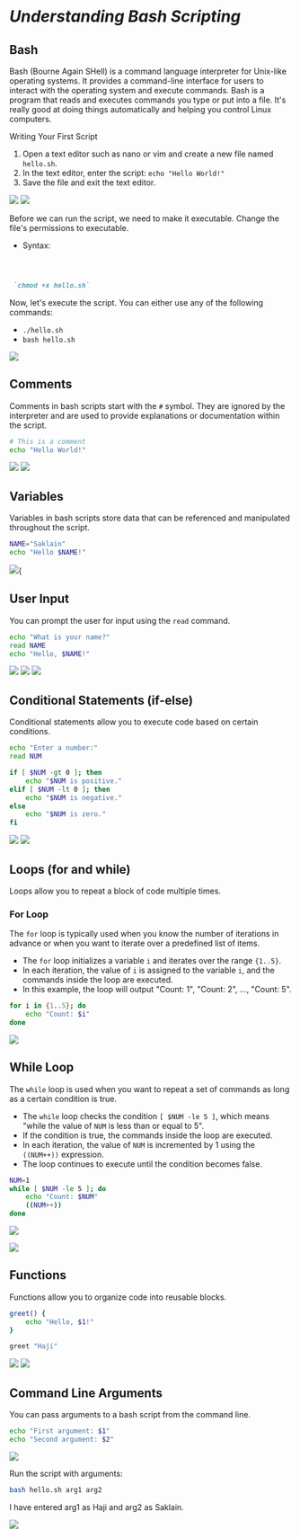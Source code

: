 # ***Understanding Bash Scripting***

## **Bash**

Bash (Bourne Again SHell) is a command language interpreter for Unix-like operating systems. It provides a command-line interface for users to interact with the operating system and execute commands. Bash is a program that reads and executes commands you type or put into a file. It's really good at doing things automatically and helping you control Linux computers.

 Writing Your First Script
 1. Open a text editor such as nano or vim and create a new file named `hello.sh`.
2. In the text editor, enter the script: `echo "Hello World!"`
3. Save the file and exit the text editor.

![](media/image1.png)
![](media/image2.png)

Before we can run the script, we need to make it executable. Change the file's permissions to executable.

- Syntax:
```markdown



 `chmod +x hello.sh`

```

Now, let's execute the script. You can either use any of the following commands:

- `./hello.sh`
- `bash hello.sh`

![](media/image3.png)



## **Comments**

Comments in bash scripts start with the `#` symbol. They are ignored by the interpreter and are used to provide explanations or documentation within the script.

```bash
# This is a comment
echo "Hello World!"
```
![](media/image4.png)
![](media/image.png)



## **Variables**

Variables in bash scripts store data that can be referenced and manipulated throughout the script.

```bash
NAME="Saklain"
echo "Hello $NAME!"
```
![](media/image6.png){



## **User Input**

You can prompt the user for input using the `read` command.

```bash
echo "What is your name?"
read NAME
echo "Hello, $NAME!"
```
![](media/image7.png)
![](media/image8.png)
![](media/image9.png)



## **Conditional Statements (if-else)**

Conditional statements allow you to execute code based on certain conditions.

```bash
echo "Enter a number:"
read NUM

if [ $NUM -gt 0 ]; then
    echo "$NUM is positive."
elif [ $NUM -lt 0 ]; then
    echo "$NUM is negative."
else
    echo "$NUM is zero."
fi
```
![](media/image10.png)
![](media/image11.png)


## **Loops (for and while)**

Loops allow you to repeat a block of code multiple times.

### For Loop

The `for` loop is typically used when you know the number of iterations in advance or when you want to iterate over a predefined list of items.

- The `for` loop initializes a variable `i` and iterates over the range `{1..5}`.
- In each iteration, the value of `i` is assigned to the variable `i`, and the commands inside the loop are executed.
- In this example, the loop will output "Count: 1", "Count: 2", ..., "Count: 5".


```bash
for i in {1..5}; do
    echo "Count: $i"
done
```
![](media/image12.png)


## **While Loop**


The `while` loop is used when you want to repeat a set of commands as long as a certain condition is true.

- The `while` loop checks the condition `[ $NUM -le 5 ]`, which means "while the value of `NUM` is less than or equal to 5".
- If the condition is true, the commands inside the loop are executed.
- In each iteration, the value of `NUM` is incremented by 1 using the `((NUM++))` expression.
- The loop continues to execute until the condition becomes false.



```bash
NUM=1
while [ $NUM -le 5 ]; do
    echo "Count: $NUM"
    ((NUM++))
done
```

![](media/image13.png)

![](media/image14.png)



## **Functions**

Functions allow you to organize code into reusable blocks.

```bash
greet() {
    echo "Hello, $1!"
}

greet "Haji"
```

![](media/image15.png) 
![](media/image16.png) 


## **Command Line Arguments**

You can pass arguments to a bash script from the command line.

```bash
echo "First argument: $1"
echo "Second argument: $2"
```
![](media/image17.png) 

Run the script with arguments:

```bash
bash hello.sh arg1 arg2
```

I have entered arg1 as Haji and arg2 as Saklain.

![](media/image18.png) 


